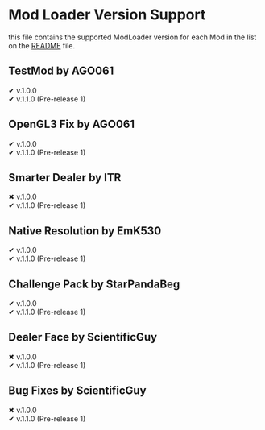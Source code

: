 # Mod Loader Version Support
this file contains the supported ModLoader version for each Mod in the list on the [README](../README.md) file.

## TestMod by AGO061
✔ v.1.0.0\
✔ v.1.1.0 (Pre-release 1)

## OpenGL3 Fix by AGO061
✔ v.1.0.0\
✔ v.1.1.0 (Pre-release 1)

## Smarter Dealer by ITR
✖ v.1.0.0\
✔ v.1.1.0 (Pre-release 1)

## Native Resolution by EmK530
✔ v.1.0.0\
✔ v.1.1.0 (Pre-release 1)
## Challenge Pack by StarPandaBeg
✔ v.1.0.0\
✔ v.1.1.0 (Pre-release 1)
## Dealer Face by ScientificGuy
✖ v.1.0.0\
✔ v.1.1.0 (Pre-release 1)
## Bug Fixes by ScientificGuy
✖ v.1.0.0\
✔ v.1.1.0 (Pre-release 1)
